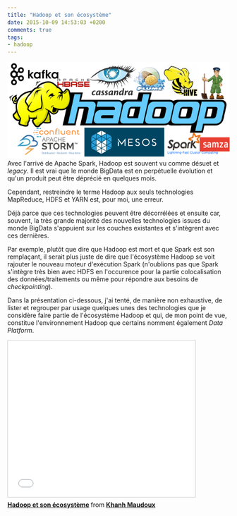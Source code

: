```yaml
---
title: "Hadoop et son écosystème"
date: 2015-10-09 14:53:03 +0200
comments: true
tags: 
- hadoop
---
```

![left-small](/images/hadoop-all.png)
Avec l'arrivé de Apache Spark, Hadoop est souvent vu comme désuet et _legacy_. Il est vrai que le monde BigData est en perpétuelle évolution et qu'un produit peut être déprécié en quelques mois.

Cependant, restreindre le terme Hadoop aux seuls technologies MapReduce, HDFS et YARN est, pour moi, une erreur.

Déjà parce que ces technologies peuvent être décorrélées et ensuite car, souvent, la très grande majorité des nouvelles technologies issues du monde BigData s'appuient sur les couches existantes et s'intègrent avec ces dernières. 

Par exemple, plutôt que dire que Hadoop est mort et que Spark est son remplaçant, il serait plus juste de dire que l'écosystème Hadoop se voit rajouter le nouveau moteur d'exécution Spark (n'oublions pas que Spark s'intègre très bien avec HDFS en l'occurence pour la partie colocalisation des données/traitements ou même pour répondre aux besoins de _checkpointing_). 

Dans la présentation ci-dessous, j'ai tenté, de manière non exhaustive, de lister et regrouper par usage quelques unes des technologies que je considère faire partie de l'écosystème Hadoop et qui, de mon point de vue, constitue l'environnement Hadoop que certains nomment également _Data Platform_. 

<iframe src="//fr.slideshare.net/slideshow/embed_code/key/Bqq5ELZYyU3HSO" width="425" height="355" frameborder="0" marginwidth="0" marginheight="0" scrolling="no" style="border:1px solid #CCC; border-width:1px; margin-bottom:5px; max-width: 100%;" allowfullscreen> </iframe> <div style="margin-bottom:5px"> <strong> <a href="//fr.slideshare.net/jetoile/hadoop-et-son-cosystme" title="Hadoop et son écosystème" target="_blank">Hadoop et son écosystème</a> </strong> from <strong><a href="//www.slideshare.net/jetoile" target="_blank">Khanh Maudoux</a></strong> </div>

